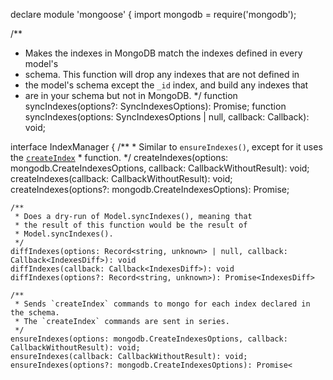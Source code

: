 declare module 'mongoose' {
  import mongodb = require('mongodb');

  /**
   * Makes the indexes in MongoDB match the indexes defined in every model's
   * schema. This function will drop any indexes that are not defined in
   * the model's schema except the `_id` index, and build any indexes that
   * are in your schema but not in MongoDB.
   */
  function syncIndexes(options?: SyncIndexesOptions): Promise<ConnectionSyncIndexesResult>;
  function syncIndexes(options: SyncIndexesOptions | null, callback: Callback<ConnectionSyncIndexesResult>): void;

  interface IndexManager {
    /**
     * Similar to `ensureIndexes()`, except for it uses the [`createIndex`](https://mongodb.github.io/node-mongodb-native/4.9/classes/Collection.html#createIndex)
     * function.
     */
    createIndexes(options: mongodb.CreateIndexesOptions, callback: CallbackWithoutResult): void;
    createIndexes(callback: CallbackWithoutResult): void;
    createIndexes(options?: mongodb.CreateIndexesOptions): Promise<void>;

    /**
     * Does a dry-run of Model.syncIndexes(), meaning that
     * the result of this function would be the result of
     * Model.syncIndexes().
     */
    diffIndexes(options: Record<string, unknown> | null, callback: Callback<IndexesDiff>): void
    diffIndexes(callback: Callback<IndexesDiff>): void
    diffIndexes(options?: Record<string, unknown>): Promise<IndexesDiff>

    /**
     * Sends `createIndex` commands to mongo for each index declared in the schema.
     * The `createIndex` commands are sent in series.
     */
    ensureIndexes(options: mongodb.CreateIndexesOptions, callback: CallbackWithoutResult): void;
    ensureIndexes(callback: CallbackWithoutResult): void;
    ensureIndexes(options?: mongodb.CreateIndexesOptions): Promise<